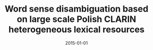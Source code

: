 ---
# Documentation: https://wowchemy.com/docs/managing-content/

title: Word sense disambiguation based on large scale Polish CLARIN heterogeneous
  lexical resources
subtitle: ''
summary: ''
authors:
- Paweł Kędzia
- piasecki
- Marlena Orlińska
tags: []
categories: []
date: '2015-01-01'
lastmod: 2022-10-07T05:08:15Z
featured: false
draft: false

# Featured image
# To use, add an image named `featured.jpg/png` to your page's folder.
# Focal points: Smart, Center, TopLeft, Top, TopRight, Left, Right, BottomLeft, Bottom, BottomRight.
image:
  caption: ''
  focal_point: ''
  preview_only: false

# Projects (optional).
#   Associate this post with one or more of your projects.
#   Simply enter your project's folder or file name without extension.
#   E.g. `projects = ["internal-project"]` references `content/project/deep-learning/index.md`.
#   Otherwise, set `projects = []`.
projects: []
publishDate: '2022-10-07T05:08:14.085999Z'
publication_types:
- '2'
abstract: ''
publication: '*Cognitive Studies*'
doi: 10.11649/cs.2015.019
---